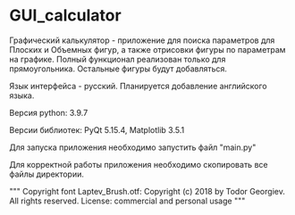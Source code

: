 # GUI_calculator
Графический калькулятор - приложение для поиска параметров для Плоских и Объемных фигур,
а также отрисовки фигуры по параметрам на графике. 
Полный функционал реализован только для прямоугольника. Остальные фигуры будут добавляться.


Язык интерфейса - русский. Планируется добавление английского языка.

Версия python: 3.9.7

Версии библиотек: PyQt 5.15.4, Matplotlib 3.5.1

Для запуска приложения необходимо запустить файл "main.py"

Для корректной работы приложения необходимо скопировать все файлы директории.

"""
Copyright font Laptev_Brush.otf: Copyright (c) 2018 by Todor Georgiev. All rights reserved.
License: commercial and personal usage
"""



 

